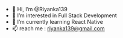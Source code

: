 - 👋 Hi, I’m @Riyanka139
- 👀 I’m interested in Full Stack Development
- 🌱 I’m currently learning React Native
- 📫 reach me : riyanka139@gmail.com

<!---
Riyanka139/Riyanka139 is a ✨ special ✨ repository because its `README.md` (this file) appears on your GitHub profile.
You can click the Preview link to take a look at your changes.
--->
